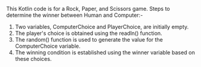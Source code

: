 This Kotlin code is for a Rock, Paper, and Scissors game. 
Steps to determine the winner between Human and Computer:-
1. Two variables, ComputerChoice and PlayerChoice, are initially empty.
2. The player's choice is obtained using the readln() function.
3. The random() function is used to generate the value for the ComputerChoice variable.
4. The winning condition is established using the winner variable based on these choices.
